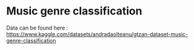# Music genre classification <br/>

Data can be found here : https://www.kaggle.com/datasets/andradaolteanu/gtzan-dataset-music-genre-classification